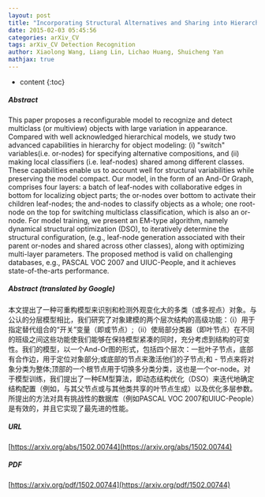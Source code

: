 ```yaml
---
layout: post
title: "Incorporating Structural Alternatives and Sharing into Hierarchy for Multiclass Object Recognition and Detection"
date: 2015-02-03 05:45:56
categories: arXiv_CV
tags: arXiv_CV Detection Recognition
author: Xiaolong Wang, Liang Lin, Lichao Huang, Shuicheng Yan
mathjax: true
---
```


* content
{:toc}

##### Abstract
This paper proposes a reconfigurable model to recognize and detect multiclass (or multiview) objects with large variation in appearance. Compared with well acknowledged hierarchical models, we study two advanced capabilities in hierarchy for object modeling: (i) "switch" variables(i.e. or-nodes) for specifying alternative compositions, and (ii) making local classifiers (i.e. leaf-nodes) shared among different classes. These capabilities enable us to account well for structural variabilities while preserving the model compact. Our model, in the form of an And-Or Graph, comprises four layers: a batch of leaf-nodes with collaborative edges in bottom for localizing object parts; the or-nodes over bottom to activate their children leaf-nodes; the and-nodes to classify objects as a whole; one root-node on the top for switching multiclass classification, which is also an or-node. For model training, we present an EM-type algorithm, namely dynamical structural optimization (DSO), to iteratively determine the structural configuration, (e.g., leaf-node generation associated with their parent or-nodes and shared across other classes), along with optimizing multi-layer parameters. The proposed method is valid on challenging databases, e.g., PASCAL VOC 2007 and UIUC-People, and it achieves state-of-the-arts performance.

##### Abstract (translated by Google)
本文提出了一种可重构模型来识别和检测外观变化大的多类（或多视点）对象。与公认的分层模型相比，我们研究了对象建模的两个层次结构的高级功能：（i）用于指定替代组合的“开关”变量（即或节点）;（ii）使局部分类器（即叶节点）在不同的班级之间这些功能使我们能够在保持模型紧凑的同时，充分考虑到结构的可变性。我们的模型，以一个And-Or图的形式，包括四个层次：一批叶子节点，底部有合作边，用于定位对象部分;或底部的节点来激活他们的子节点;和 - 节点来将对象分类为整体;顶部的一个根节点用于切换多分类分类，这也是一个or-node。对于模型训练，我们提出了一种EM型算法，即动态结构优化（DSO）来迭代地确定结构配置（例如，与其父节点或与其他类共享的叶节点生成）以及优化多层参数。所提出的方法对具有挑战性的数据库（例如PASCAL VOC 2007和UIUC-People）是有效的，并且它实现了最先进的性能。

##### URL
[https://arxiv.org/abs/1502.00744](https://arxiv.org/abs/1502.00744)

##### PDF
[https://arxiv.org/pdf/1502.00744](https://arxiv.org/pdf/1502.00744)

